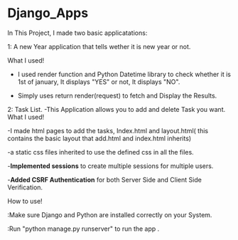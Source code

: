 # Django_Apps


In This Project, I made two basic applicatations:

1: A new Year application that tells wether it is new year or not.

  What I used!
  
 - I used render function and Python Datetime library to check whether it is 1st of january, It displays "YES" or not, It displays "NO".
      
 - Simply uses return render(request) to fetch and Display the Results.


2: Task List.
-This Application allows you to add and delete Task you want.
  What I used!
  
 -I made html pages to add the tasks, Index.html and layout.html( this contains the basic layout that add.html and index.html inherits)
      
 -a static css files inherited to use the defined css in all the files.
      
 -**Implemented sessions** to create multiple sessions for multiple users.
      
 -**Added CSRF Authentication** for both Server Side and Client Side Verification.

How to use!

:Make sure Django and Python are installed correctly on your System.

:Run "python manage.py runserver" to run the app .
